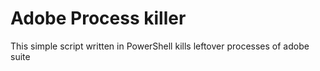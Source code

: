 # Adobe Process killer

This simple script written in PowerShell kills leftover processes of adobe suite 
